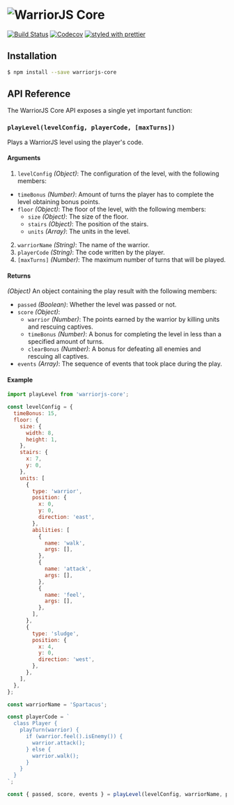 # ![WarriorJS Core](https://cdn.rawgit.com/warriorjs/warriorjs-core/master/warriorjs-logo.svg)

[![Build Status](https://img.shields.io/travis/warriorjs/warriorjs-core/master.svg?style=flat-square)](https://travis-ci.org/warriorjs/warriorjs-core)
[![Codecov](https://img.shields.io/codecov/c/github/warriorjs/warriorjs-core.svg?style=flat-square)](https://codecov.io/gh/warriorjs/warriorjs-core)
[![styled with prettier](https://img.shields.io/badge/styled_with-prettier-ff69b4.svg?style=flat-square)](https://github.com/prettier/prettier)

## Installation

```bash
$ npm install --save warriorjs-core
```

## API Reference

The WarriorJS Core API exposes a single yet important function:

### `playLevel(levelConfig, playerCode, [maxTurns])`

Plays a WarriorJS level using the player's code.

#### Arguments

1. `levelConfig` *(Object)*: The configuration of the level, with the following members:
  * `timeBonus` *(Number)*: Amount of turns the player has to complete the level obtaining bonus points.
  * `floor` *(Object)*: The floor of the level, with the following members:
    * `size` *(Object)*: The size of the floor.
    * `stairs` *(Object)*: The position of the stairs.
    * `units` *(Array)*: The units in the level.
2. `warriorName` *(String)*: The name of the warrior.
3. `playerCode` *(String)*: The code written by the player.
4. `[maxTurns]` *(Number)*: The maximum number of turns that will be played.

#### Returns

*(Object)* An object containing the play result with the following members:
  * `passed` *(Boolean)*: Whether the level was passed or not.
  * `score` *(Object)*:
    * `warrior` *(Number)*: The points earned by the warrior by killing units and rescuing captives.
    * `timeBonus` *(Number)*: A bonus for completing the level in less than a specified amount of turns.
    * `clearBonus` *(Number)*: A bonus for defeating all enemies and rescuing all captives.
  * `events` *(Array)*: The sequence of events that took place during the play.

#### Example

```javascript
import playLevel from 'warriorjs-core';

const levelConfig = {
  timeBonus: 15,
  floor: {
    size: {
      width: 8,
      height: 1,
    },
    stairs: {
      x: 7,
      y: 0,
    },
    units: [
      {
        type: 'warrior',
        position: {
          x: 0,
          y: 0,
          direction: 'east',
        },
        abilities: [
          {
            name: 'walk',
            args: [],
          },
          {
            name: 'attack',
            args: [],
          },
          {
            name: 'feel',
            args: [],
          },
        ],
      },
      {
        type: 'sludge',
        position: {
          x: 4,
          y: 0,
          direction: 'west',
        },
      },
    ],
  },
};

const warriorName = 'Spartacus';

const playerCode = `
  class Player {
    playTurn(warrior) {
      if (warrior.feel().isEnemy()) {
        warrior.attack();
      } else {
        warrior.walk();
      }
    }
  }
`;

const { passed, score, events } = playLevel(levelConfig, warriorName, playerCode);
```
